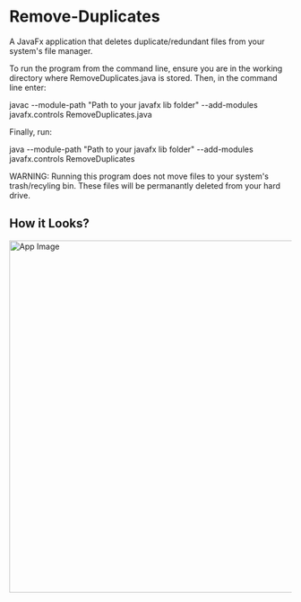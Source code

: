 # Remove-Duplicates
A JavaFx application that deletes duplicate/redundant files from your system's file manager.

To run the program from the command line, ensure you are in the working directory where RemoveDuplicates.java is stored. Then, in the command line enter:

javac --module-path "Path to your javafx lib folder" --add-modules javafx.controls RemoveDuplicates.java

Finally, run:

java --module-path "Path to your javafx lib folder" --add-modules javafx.controls RemoveDuplicates

WARNING: Running this program does not move files to your system's trash/recyling bin. These files will be permanantly deleted from your hard drive.

<h2>How it Looks?</h2>
<img width="627" alt="App Image" src="https://user-images.githubusercontent.com/96704494/147833367-5f769033-f7d9-459d-ad12-7f113b6dea15.png">
